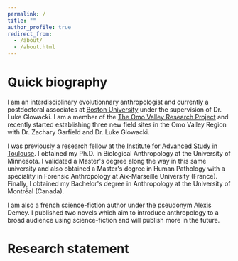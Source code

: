 ```yaml
---
permalink: /
title: ""
author_profile: true
redirect_from: 
  - /about/
  - /about.html
---
```

Quick biography
======

I am an interdisciplinary evolutionnary anthropologist and currently a postdoctoral associates at [Boston University](https://www.bu.edu/) under the supervision of Dr. Luke Glowacki. I am a member of the [The Omo Valley Research Project](http://www.omovalleyresearchproject.org) and recently started establishing three new field sites in the Omo Valley Region with Dr. Zachary Garfield and Dr. Luke Glowacki.

I was previously a research fellow at [the Institute for Advanced Study in Toulouse](https://www.iast.fr/). I obtained my Ph.D. in Biological Anthropology at the University of Minnesota. I validated a Master's degree along the way in this same university and also obtained a Master's degree in Human Pathology with a speciality in Forensic Anthropology at Aix-Marseille University (France). Finally, I obtained my Bachelor's degree in Anthropology at the University of Montréal (Canada). 

I am also a french science-fiction author under the pseudonym Alexis Demey. I published two novels which aim to introduce anthropology to a broad audience using science-fiction and will publish more in the future.

Research statement 
======


